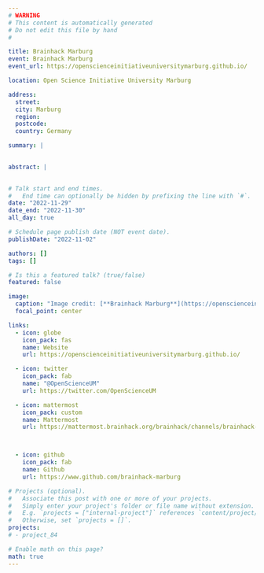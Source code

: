 ```yaml
---
# WARNING
# This content is automatically generated
# Do not edit this file by hand
#

title: Brainhack Marburg
event: Brainhack Marburg
event_url: https://openscienceinitiativeuniversitymarburg.github.io/

location: Open Science Initiative University Marburg

address:
  street: 
  city: Marburg
  region: 
  postcode: 
  country: Germany

summary: |
  

abstract: |
  

# Talk start and end times.
#   End time can optionally be hidden by prefixing the line with `#`.
date: "2022-11-29"
date_end: "2022-11-30"
all_day: true

# Schedule page publish date (NOT event date).
publishDate: "2022-11-02"

authors: []
tags: []

# Is this a featured talk? (true/false)
featured: false

image:
  caption: "Image credit: [**Brainhack Marburg**](https://openscienceinitiativeuniversitymarburg.github.io/)"
  focal_point: center

links:
  - icon: globe
    icon_pack: fas
    name: Website
    url: https://openscienceinitiativeuniversitymarburg.github.io/

  - icon: twitter
    icon_pack: fab
    name: "@OpenScienceUM"
    url: https://twitter.com/OpenScienceUM

  - icon: mattermost
    icon_pack: custom
    name: Mattermost
    url: https://mattermost.brainhack.org/brainhack/channels/brainhack-marburg



  - icon: github
    icon_pack: fab
    name: Github
    url: https://www.github.com/brainhack-marburg

# Projects (optional).
#   Associate this post with one or more of your projects.
#   Simply enter your project's folder or file name without extension.
#   E.g. `projects = ["internal-project"]` references `content/project/deep-learning/index.md`.
#   Otherwise, set `projects = []`.
projects:
# - project_84

# Enable math on this page?
math: true
---
```


